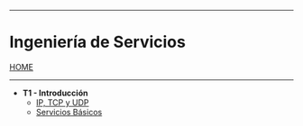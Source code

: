 
---
# Ingeniería de Servicios

[HOME](../../README.md)

---
- **T1 - Introducción**
	- [IP, TCP y UDP](data/T1-1.md)
	- [Servicios Básicos](data/T1-2.md)